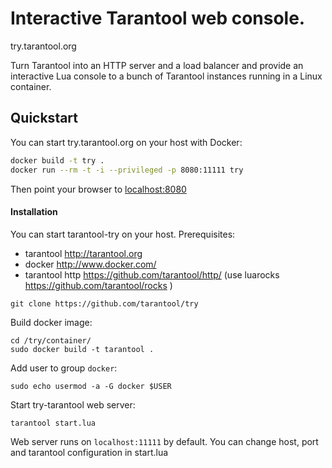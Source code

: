 # Interactive Tarantool web console.

try.tarantool.org

Turn Tarantool into an HTTP server and a load balancer and provide an interactive Lua console to a bunch of Tarantool instances running in a Linux container.

## Quickstart

You can start try.tarantool.org on your host with Docker:

``` bash
docker build -t try .
docker run --rm -t -i --privileged -p 8080:11111 try
```

Then point your browser to [localhost:8080](http://localhost:8080)

#### Installation

You can start tarantool-try on your host.
Prerequisites:
* tarantool
http://tarantool.org
* docker
http://www.docker.com/
* tarantool http https://github.com/tarantool/http/ (use luarocks https://github.com/tarantool/rocks )

```
git clone https://github.com/tarantool/try
```
Build docker image:
```
cd /try/container/
sudo docker build -t tarantool .
```
Add user to group `docker`:
```
sudo echo usermod -a -G docker $USER
```
Start try-tarantool web server:
```
tarantool start.lua
```
Web server runs on `localhost:11111` by default.
You can change host, port and tarantool configuration in start.lua
